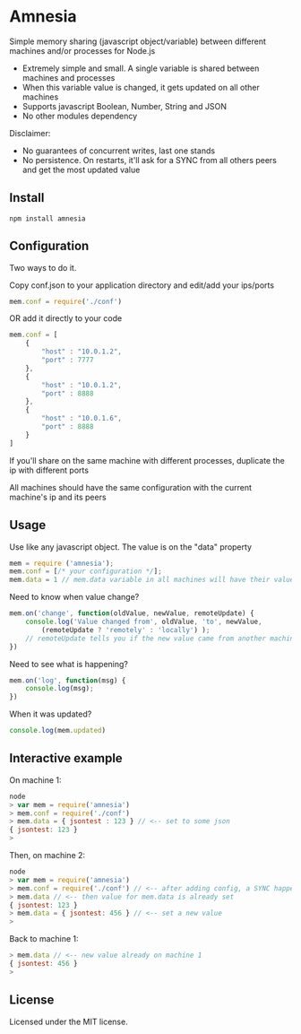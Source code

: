 # Amnesia

Simple memory sharing (javascript object/variable) between different machines and/or processes for Node.js

* Extremely simple and small. A single variable is shared between machines and processes
* When this variable value is changed, it gets updated on all other machines
* Supports javascript Boolean, Number, String and JSON
* No other modules dependency

Disclaimer:

* No guarantees of concurrent writes, last one stands
* No persistence. On restarts, it'll ask for a SYNC from all others peers and get the most updated value


## Install

```
npm install amnesia
```

## Configuration

Two ways to do it.

Copy conf.json to your application directory and edit/add your ips/ports
```js
mem.conf = require('./conf')
```

OR add it directly to your code

```js
mem.conf = [
	{
		"host" : "10.0.1.2",
		"port" : 7777
	},
	{
		"host" : "10.0.1.2",
		"port" : 8888
	},
	{
		"host" : "10.0.1.6",
		"port" : 8888
	}
]
```

If you'll share on the same machine with different processes, duplicate the ip with different ports

All machines should have the same configuration with the current machine's ip and its peers


## Usage

Use like any javascript object. The value is on the "data" property
```js
mem = require ('amnesia');
mem.conf = [/* your configuration */];
mem.data = 1 // mem.data variable in all machines will have their value set to 1

```

Need to know when value change?
```js
mem.on('change', function(oldValue, newValue, remoteUpdate) {
	console.log('Value changed from', oldValue, 'to', newValue,
		(remoteUpdate ? 'remotely' : 'locally') );
	// remoteUpdate tells you if the new value came from another machine (set remotely)
})
```

Need to see what is happening?
```js
mem.on('log', function(msg) {
	console.log(msg);
})
```

When it was updated?
```js
console.log(mem.updated)
```

## Interactive example
On machine 1:
```js
node
> var mem = require('amnesia')
> mem.conf = require('./conf')
> mem.data = { jsontest : 123 } // <-- set to some json
{ jsontest: 123 }
>
```

Then, on machine 2:
```js
node
> var mem = require('amnesia')
> mem.conf = require('./conf') // <-- after adding config, a SYNC happens
> mem.data // <-- then value for mem.data is already set
{ jsontest: 123 }
> mem.data = { jsontest: 456 } // <-- set a new value
>
```

Back to machine 1:
```js
> mem.data // <-- new value already on machine 1
{ jsontest: 456 }
>
```


## License

Licensed under the MIT license.